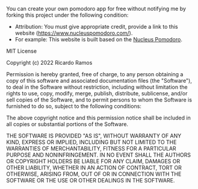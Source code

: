 You can create your own pomodoro app for free without notifying me by forking this project under the following condition:
 - Attribution: You must give appropriate credit, provide a link to this website (https://www.nucleuspomodoro.com/).
 - For example: This website is built based on the <a href='https://www.nucleuspomodoro.com/' target='_blank'>Nucleus Pomodoro</a>.

MIT License

Copyright (c) 2022 Ricardo Ramos

Permission is hereby granted, free of charge, to any person obtaining a copy
of this software and associated documentation files (the "Software"), to deal
in the Software without restriction, including without limitation the rights
to use, copy, modify, merge, publish, distribute, sublicense, and/or sell
copies of the Software, and to permit persons to whom the Software is
furnished to do so, subject to the following conditions:

The above copyright notice and this permission notice shall be included in all
copies or substantial portions of the Software.

THE SOFTWARE IS PROVIDED "AS IS", WITHOUT WARRANTY OF ANY KIND, EXPRESS OR
IMPLIED, INCLUDING BUT NOT LIMITED TO THE WARRANTIES OF MERCHANTABILITY,
FITNESS FOR A PARTICULAR PURPOSE AND NONINFRINGEMENT. IN NO EVENT SHALL THE
AUTHORS OR COPYRIGHT HOLDERS BE LIABLE FOR ANY CLAIM, DAMAGES OR OTHER
LIABILITY, WHETHER IN AN ACTION OF CONTRACT, TORT OR OTHERWISE, ARISING FROM,
OUT OF OR IN CONNECTION WITH THE SOFTWARE OR THE USE OR OTHER DEALINGS IN THE
SOFTWARE.
